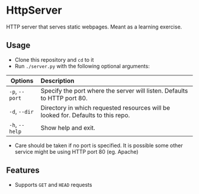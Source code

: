 # HttpServer
HTTP server that serves static webpages. Meant as a learning exercise.

## Usage
* Clone this repository and `cd` to it
* Run `./server.py` with the following optional arguments:

| Options          | Description                                                                      |
|------------------|:---------------------------------------------------------------------------------|
| `-p`, `--port`   | Specify the port where the server will listen. Defaults to HTTP port 80.         |
| `-d`, `--dir`    | Directory in which requested resources will be looked for. Defaults to this repo.|
| `-h`, `--help`   | Show help and exit.                                                              |

* Care should be taken if no port is specified. It is possible some other service might be using HTTP port 80 (eg. Apache)

## Features
* Supports `GET` and `HEAD` requests
